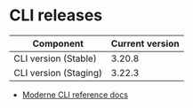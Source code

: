 # CLI releases

| Component             | Current version |
| --------------------- | --------------- |
| CLI version (Stable)  | 3.20.8          |
| CLI version (Staging) | 3.22.3          |

* [Moderne CLI reference docs](../user-documentation/moderne-cli/cli-reference.md)
